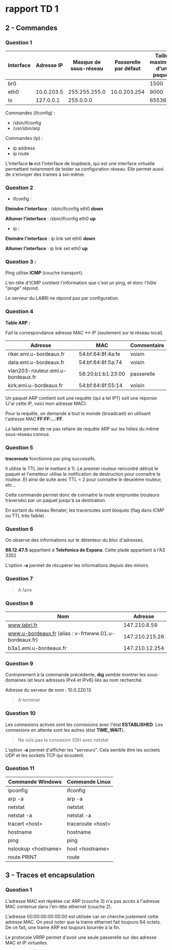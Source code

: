 # rapport TD 1

## 2 - Commandes

### Question 1

|Interface|Adresse IP|Masque de sous-réseau|Passerelle par défaut|Taille maximale d'un paquet|
|--|--|--|--|--|
|br0||||1500|
|eth0|10.0.203.5|255.255.255.0|10.0.203.254|9000|
|lo|127.0.0.1|255.0.0.0||65536|

Commandes (ifconfig) :
 * /sbin/ifconfig
 * /usr/sbin/arp

Commandes (ip) :
 * ip address
 * ip route

 L'interface **lo** est l'interface de *loopback*, qui est une interface virtuelle permettant notamment de tester sa configuration réseau. Elle permet aussi de s'envoyer des trames à soi-même.

 ### Question 2

* ifconfig :

**Eteindre l'interface** : /sbin/ifconfig eth0 **down**

**Allumer l'interface** : /sbin/ifconfig eth0 **up**

 * ip :

**Eteindre l'interface** : ip link set eth0 **down**

**Allumer l'interface** : ip link set eth0 **up**

### Question 3 :

Ping utilise **ICMP** (couche transport).

L'en-tête d'ICMP contient l'information que c'est un ping, et donc l'hôte "pingé" répond.

Le serveur du LABRI ne répond pas par configuration.

### Question 4

**Table ARP :**

Fait la correspondance adresse MAC <-> IP (seulement sur le réseau local).

|Adresse|MAC|Commentaire|
|--|--|--|
|riker.emi.u-bordeaux.fr | 54:bf:64:8f:4a:fe | voisin |
|data.emi.u-bordeaux.fr | 54:bf:64:8f:5a:74 | voisin |
|vlan203-routeur.emi.u-bordeaux.fr | 58:20:b1:b1:23:00 | passerelle |
|kirk.emi.u-bordeaux.fr | 54:bf:64:8f:55:14 | voisin |

Un paquet ARP contient soit une requête (qui a tel IP?) soit une réponse (J'ai cette IP, voici mon adresse MAC).

Pour la requête, on demande à tout le monde (broadcast) en utilisant l'adresse MAC **FF:FF:...:FF**.

La table permet de ne pas refaire de requête ARP sur les hôtes du même sous-réseau connus.

### Question 5

**traceroute** fonctionne par ping successifs.

Il utilise le TTL (en le mettant à 1). Le premier routeur rencontré détruit le paquet et l'emetteur utilise la notification de destruction pour connaitre le routeur. Et ainsi de suite avec TTL = 2 pour connaitre le deuxième routeur, etc...

Cette commande permet donc de connaitre la route empruntée (routeurs traversés) par un paquet jusqu'à sa destination.

En sortant du réseau Renater, les traceroutes sont bloqués (flag dans ICMP ou TTL très faible).

### Question 6

On observe des informations sur le détenteur du bloc d'adresses.

**88.12.47.5** appartient à **Telefonica de Espana**.
Cette plade appartient à l'AS 3352

L'option **-a** permet de récupérer les informations depuis des miroirs.

### Question 7

> A faire

### Question 8

|Nom|Adresse|
|---|---|
|www.labri.fr|147.210.8.59|
|www.u-bordeaux.fr (alias : v-frtwww.01.u-bordeaux.fr)|147.210.215.26|
|b3a1.emi.u-bordeaux.fr|147.210.12.254|

### Question 9

Contrairement à la commande précédente, **dig** semble montrer les sous-domaines (et leurs adresses IPv4 et IPv6) liés au nom recherché.

Adresse du serveur de nom : 10.0.220.13

> A terminer

### Question 10

Les connexions actives sont les connexions avec l'état **ESTABLISHED**. Les connexions en attente sont les autres (état **TIME_WAIT**).

> Ne vois pas la connexion SSH avec netstat

L'option **-a** permet d'afficher les "serveurs". Cela semble être les sockets UDP et les sockets TCP qui écoutent.

### Question 11

|Commande Windows|Commande Linux|
|---|---|
|ipconfig|ifconfig|
|arp -a|arp -a|
|netstat|netstat|
|netstat -a|netstat -a|
|tracert \<host\>|traceroute \<host\>|
|hostname|hostname|
|ping|ping|
|nslookup  \<hostname>|host \<hostname>|
|route PRINT|route|

## 3 - Traces et encapsulation

### Question 1

L'adresse MAC est répétée car ARP (couche 3) n'a pas accès à l'adresse MAC contenue dans l'en-tête ethernet (couche 2).

L'adresse 00:00:00:00:00:00 est utilisée car on cherche justement cette adresse MAC.
On peut noter que la trame ethernet fait toujours 64 octets. De ce fait, une trame ARP est toujours bourrée à la fin.

Le protocole VRRP permet d'avoir une seule passerelle sur des adresse MAC et IP virtuelles.